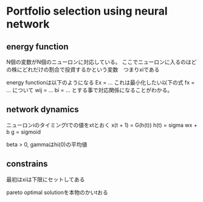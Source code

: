 # Portfolio selection using neural network
## energy function
N個の変数がN個のニューロンに対応している。
ここでニューロンに入るのはどの株にどれだけの割合で投資するかという変数　つまりxiである

energy functionは以下のようになる
Ex = ...
これは最小化したい以下の式
fx = ...
について
wij = ...
bi = ...
とする事で対応関係になることがわかる。

## network dynamics
ニューロンiのタイミングtでの値をxtとおく
x(t + 1) = G(h(t))
h(t) = sigma wx + b
g = sigmoid

beta > 0, gammaはhi(0)の平均値

## constrains
最初はxiは下限にセットしてある

pareto optimal solutionを本物のかいtおる
